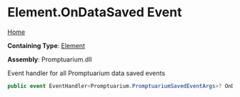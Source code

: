 # Element\.OnDataSaved Event

[Home](../../../README.md)

**Containing Type**: [Element](../README.md)

**Assembly**: Promptuarium\.dll

  
Event handler for all Promptuarium data saved events

```csharp
public event EventHandler<Promptuarium.PromptuariumSavedEventArgs>? OnDataSaved
```

